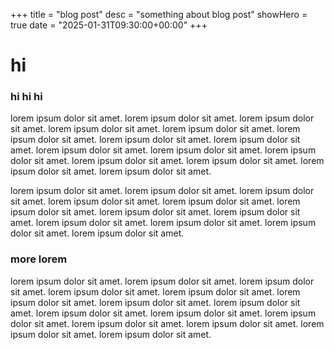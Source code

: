 +++
title = "blog post"
desc = "something about blog post"
showHero = true
date = "2025-01-31T09:30:00+00:00"
+++

# hi

### hi hi hi

lorem ipsum dolor sit amet. lorem ipsum dolor sit amet.
lorem ipsum dolor sit amet.
lorem ipsum dolor sit amet. lorem ipsum dolor sit amet.
lorem ipsum dolor sit amet.
lorem ipsum dolor sit amet. lorem ipsum dolor sit amet.
lorem ipsum dolor sit amet.
lorem ipsum dolor sit amet. lorem ipsum dolor sit amet.
lorem ipsum dolor sit amet.
lorem ipsum dolor sit amet. lorem ipsum dolor sit amet.
lorem ipsum dolor sit amet.

lorem ipsum dolor sit amet. lorem ipsum dolor sit amet.
lorem ipsum dolor sit amet.
lorem ipsum dolor sit amet. lorem ipsum dolor sit amet.
lorem ipsum dolor sit amet.
lorem ipsum dolor sit amet. lorem ipsum dolor sit amet.
lorem ipsum dolor sit amet.
lorem ipsum dolor sit amet. lorem ipsum dolor sit amet.
lorem ipsum dolor sit amet.

### more lorem

lorem ipsum dolor sit amet. lorem ipsum dolor sit amet.
lorem ipsum dolor sit amet.
lorem ipsum dolor sit amet. lorem ipsum dolor sit amet.
lorem ipsum dolor sit amet.
lorem ipsum dolor sit amet. lorem ipsum dolor sit amet.
lorem ipsum dolor sit amet.
lorem ipsum dolor sit amet. lorem ipsum dolor sit amet.
lorem ipsum dolor sit amet.
lorem ipsum dolor sit amet. lorem ipsum dolor sit amet.
lorem ipsum dolor sit amet.
